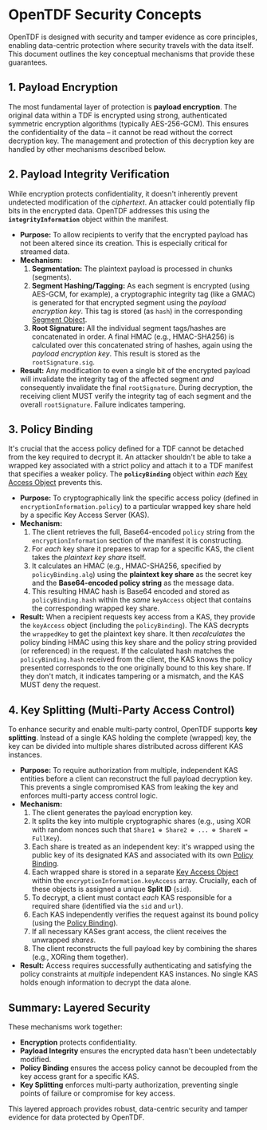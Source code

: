 # OpenTDF Security Concepts

OpenTDF is designed with security and tamper evidence as core principles, enabling data-centric protection where security travels with the data itself. This document outlines the key conceptual mechanisms that provide these guarantees.

## 1. Payload Encryption

The most fundamental layer of protection is **payload encryption**. The original data within a TDF is encrypted using strong, authenticated symmetric encryption algorithms (typically AES-256-GCM). This ensures the confidentiality of the data – it cannot be read without the correct decryption key. The management and protection of this decryption key are handled by other mechanisms described below.

## 2. Payload Integrity Verification

While encryption protects confidentiality, it doesn't inherently prevent undetected modification of the *ciphertext*. An attacker could potentially flip bits in the encrypted data. OpenTDF addresses this using the **`integrityInformation`** object within the manifest.

*   **Purpose:** To allow recipients to verify that the encrypted payload has not been altered since its creation. This is especially critical for streamed data.
*   **Mechanism:**
    1.  **Segmentation:** The plaintext payload is processed in chunks (segments).
    2.  **Segment Hashing/Tagging:** As each segment is encrypted (using AES-GCM, for example), a cryptographic integrity tag (like a GMAC) is generated for that encrypted segment using the *payload encryption key*. This tag is stored (as `hash`) in the corresponding [Segment Object](../schema/OpenTDF/integrity_information.md#encryptioninformationintegrityinformationsegment).
    3.  **Root Signature:** All the individual segment tags/hashes are concatenated in order. A final HMAC (e.g., HMAC-SHA256) is calculated over this concatenated string of hashes, again using the *payload encryption key*. This result is stored as the `rootSignature.sig`.
*   **Result:** Any modification to even a single bit of the encrypted payload will invalidate the integrity tag of the affected segment *and* consequently invalidate the final `rootSignature`. During decryption, the receiving client MUST verify the integrity tag of each segment and the overall `rootSignature`. Failure indicates tampering.

## 3. Policy Binding

It's crucial that the access policy defined for a TDF cannot be detached from the key required to decrypt it. An attacker shouldn't be able to take a wrapped key associated with a strict policy and attach it to a TDF manifest that specifies a weaker policy. The **`policyBinding`** object within *each* [Key Access Object](../schema/OpenTDF/key_access_object.md) prevents this.

*   **Purpose:** To cryptographically link the specific access policy (defined in `encryptionInformation.policy`) to a particular wrapped key share held by a specific Key Access Server (KAS).
*   **Mechanism:**
    1.  The client retrieves the full, Base64-encoded `policy` string from the `encryptionInformation` section of the manifest it is constructing.
    2.  For *each* key share it prepares to wrap for a specific KAS, the client takes the *plaintext key share* itself.
    3.  It calculates an HMAC (e.g., HMAC-SHA256, specified by `policyBinding.alg`) using the **plaintext key share** as the secret key and the **Base64-encoded policy string** as the message data.
    4.  This resulting HMAC hash is Base64 encoded and stored as `policyBinding.hash` within the *same* `keyAccess` object that contains the corresponding wrapped key share.
*   **Result:** When a recipient requests key access from a KAS, they provide the `keyAccess` object (including the `policyBinding`). The KAS decrypts the `wrappedKey` to get the plaintext key share. It then *recalculates* the policy binding HMAC using this key share and the policy string provided (or referenced) in the request. If the calculated hash matches the `policyBinding.hash` received from the client, the KAS knows the policy presented corresponds to the one originally bound to this key share. If they don't match, it indicates tampering or a mismatch, and the KAS MUST deny the request.

## 4. Key Splitting (Multi-Party Access Control)

To enhance security and enable multi-party control, OpenTDF supports **key splitting**. Instead of a single KAS holding the complete (wrapped) key, the key can be divided into multiple shares distributed across different KAS instances.

*   **Purpose:** To require authorization from multiple, independent KAS entities before a client can reconstruct the full payload decryption key. This prevents a single compromised KAS from leaking the key and enforces multi-party access control logic.
*   **Mechanism:**
    1.  The client generates the payload encryption key.
    2.  It splits the key into multiple cryptographic shares (e.g., using XOR with random nonces such that `Share1 ⊕ Share2 ⊕ ... ⊕ ShareN = FullKey`).
    3.  Each share is treated as an independent key: it's wrapped using the public key of its designated KAS and associated with its own [Policy Binding](#policy-binding).
    4.  Each wrapped share is stored in a separate [Key Access Object](../schema/OpenTDF/key_access_object.md) within the `encryptionInformation.keyAccess` array. Crucially, each of these objects is assigned a unique **Split ID** (`sid`).
    5.  To decrypt, a client must contact *each* KAS responsible for a required share (identified via the `sid` and `url`).
    6.  Each KAS independently verifies the request against its bound policy (using the [Policy Binding](#policy-binding)).
    7.  If all necessary KASes grant access, the client receives the unwrapped *shares*.
    8.  The client reconstructs the full payload key by combining the shares (e.g., XORing them together).
*   **Result:** Access requires successfully authenticating and satisfying the policy constraints at *multiple* independent KAS instances. No single KAS holds enough information to decrypt the data alone.

## Summary: Layered Security

These mechanisms work together:
*   **Encryption** protects confidentiality.
*   **Payload Integrity** ensures the encrypted data hasn't been undetectably modified.
*   **Policy Binding** ensures the access policy cannot be decoupled from the key access grant for a specific KAS.
*   **Key Splitting** enforces multi-party authorization, preventing single points of failure or compromise for key access.

This layered approach provides robust, data-centric security and tamper evidence for data protected by OpenTDF.